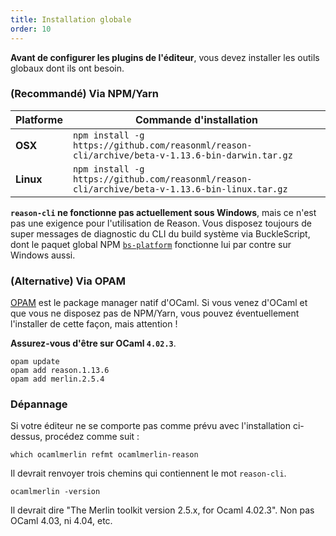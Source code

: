```yaml
---
title: Installation globale
order: 10
---
```


**Avant de configurer les plugins de l'éditeur**, vous devez installer les outils globaux dont ils ont besoin.

### (Recommandé) Via NPM/Yarn

| Platforme  | Commande d'installation
|-----------|-------------------------------------------------------------------------------------------------
| **OSX**   | `npm install -g https://github.com/reasonml/reason-cli/archive/beta-v-1.13.6-bin-darwin.tar.gz`
| **Linux** | `npm install -g https://github.com/reasonml/reason-cli/archive/beta-v-1.13.6-bin-linux.tar.gz`

**`reason-cli` ne fonctionne pas actuellement sous Windows**, mais ce n'est pas une exigence pour l'utilisation de Reason. Vous disposez toujours de super messages de diagnostic du CLI du build système via BuckleScript, dont le paquet global NPM  [`bs-platform`](https://www.npmjs.com/package/bs-platform) fonctionne lui par contre sur Windows aussi.

### (Alternative) Via OPAM

[OPAM](https://opam.ocaml.org) est le package manager natif d'OCaml. Si vous venez d'OCaml et que vous ne disposez pas de NPM/Yarn, vous pouvez éventuellement l'installer de cette façon, mais attention !

**Assurez-vous d'être sur OCaml `4.02.3`**.

```
opam update
opam add reason.1.13.6
opam add merlin.2.5.4
```

### Dépannage

Si votre éditeur ne se comporte pas comme prévu avec l'installation ci-dessus, procédez comme suit :

```
which ocamlmerlin refmt ocamlmerlin-reason
```

Il devrait renvoyer trois chemins qui contiennent le mot `reason-cli`.

```
ocamlmerlin -version
```

Il devrait dire "The Merlin toolkit version 2.5.x, for Ocaml 4.02.3". Non pas OCaml 4.03, ni 4.04, etc.

